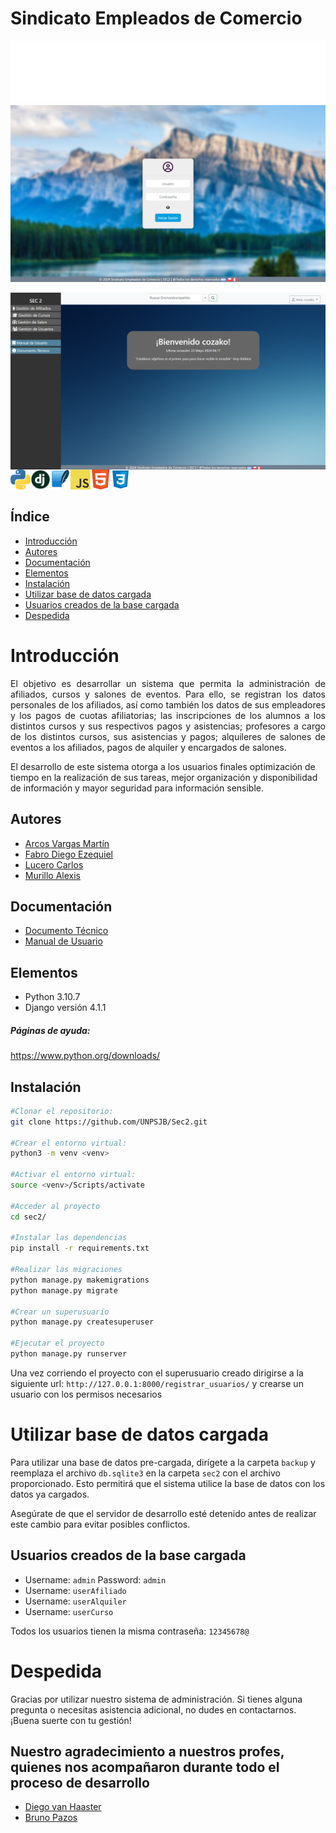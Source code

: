 # Sindicato Empleados de Comercio

<img height="100" alt="SEC" width="100%" src="README/marquee.svg" />

<div>

<img align="center" src="README/login.png"  width="700"/>
<br>
<br>
<img align="center" src="README/dashboard.png" 
width="700"/>

<br>
<img align="left" src="README/icon/python.png" />
<img align="left" src="README/icon/django.png" width="32" height="32"/>
<img align="left" src="README/icon/SQLite.png" width="32" height="32"/>
<img align="left" src="README/icon/javascript.png"/>
<img align="left" src="README/icon/html5.png" width="32" height="32"/>
<img align="left" src="README/icon/CSS3.png" width="32" height="32"/>

<br>
</div>
<br>

## Índice
- [Introducción](#introducción)
- [Autores](#autores)
- [Documentación](#documentación)
- [Elementos](#elementos)
- [Instalación](#instalación)
- [Utilizar base de datos cargada](#utilizar-base-de-datos-cargada)
- [Usuarios creados de la base cargada](#usuarios-creados-de-la-base-cargada)
- [Despedida](#despedida)

# Introducción 
<p align="justify">
El objetivo es desarrollar un sistema que permita la administración de afiliados, cursos y salones de eventos. Para ello, se registran los datos personales de los afiliados, así como también los datos de sus empleadores y los pagos de cuotas afiliatorias; las inscripciones de los alumnos a los distintos cursos y sus respectivos pagos y asistencias; profesores a cargo de los distintos cursos, sus asistencias y pagos; alquileres de salones de eventos a los afiliados, pagos de alquiler y encargados de salones.

El desarrollo de este sistema otorga a los usuarios finales optimización de tiempo en la realización de sus tareas, mejor organización y disponibilidad de información y mayor seguridad para información sensible.
</p>

## Autores

- [Arcos Vargas Martín](https://github.com/cozakoo)
- [Fabro Diego Ezequiel](https://github.com/DiegoFabro)
- [Lucero Carlos](https://github.com/carloslucer)
- [Murillo Alexis](https://github.com/murillo6)

## Documentación
- [Documento Técnico](documentacion/documento_tecnico.pdf)
- [Manual de Usuario](documentacion/manual_de_usuario.pdf)

## Elementos
- Python 3.10.7
- Django versión 4.1.1

##### Páginas de ayuda:

<a> https://www.python.org/downloads/ </a>

## Instalación
```bash
#Clonar el repositorio:
git clone https://github.com/UNPSJB/Sec2.git

#Crear el entorno virtual:
python3 -m venv <venv>

#Activar el entorno virtual:
source <venv>/Scripts/activate

#Acceder al proyecto
cd sec2/

#Instalar las dependencias
pip install -r requirements.txt

#Realizar las migraciones
python manage.py makemigrations
python manage.py migrate

#Crear un superusuario
python manage.py createsuperuser

#Ejecutar el proyecto
python manage.py runserver

```
Una vez corriendo el proyecto con el superusuario creado dirigirse a la siguiente url: `http://127.0.0.1:8000/registrar_usuarios/` y crearse un usuario con los permisos necesarios

# Utilizar base de datos cargada
Para utilizar una base de datos pre-cargada, dirígete a la carpeta `backup` y reemplaza el archivo `db.sqlite3` en la carpeta `sec2` con el archivo proporcionado. Esto permitirá que el sistema utilice la base de datos con los datos ya cargados.

Asegúrate de que el servidor de desarrollo esté detenido antes de realizar este cambio para evitar posibles conflictos.

## Usuarios creados de la base cargada
- Username: `admin`         Password: `admin`
- Username: `userAfiliado` 
- Username: `userAlquiler`    
- Username: `userCurso`

Todos los usuarios tienen la misma contraseña: `12345678@`

# Despedida
Gracias por utilizar nuestro sistema de administración. Si tienes alguna pregunta o necesitas asistencia adicional, no dudes en contactarnos. ¡Buena suerte con tu gestión!

## Nuestro agradecimiento a nuestros profes, quienes nos acompañaron durante todo el proceso de desarrollo
- [Diego van Haaster](https://github.com/diegomvh)
- [Bruno Pazos](https://github.com/Pazitos10)
